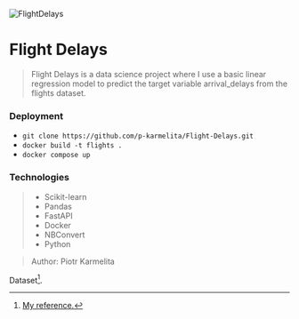 ![FlightDelays](https://assets.planespotters.net/files/user/profile/78/c1/78c1c06b-331e-4add-a276-1e7b1ed6166f_256.png)

# Flight Delays
> Flight Delays is a data science project where I use a basic linear regression model to predict the target variable arrival_delays from the flights dataset.

### Deployment
 - ```git clone https://github.com/p-karmelita/Flight-Delays.git```
 - ```docker build -t flights .```
 - ```docker compose up```

 ### Technologies
> - Scikit-learn
> - Pandas
> - FastAPI
> - Docker
> - NBConvert
> - Python


> Author: Piotr Karmelita

Dataset[^1].

[^1]: [My reference.](https://www.kaggle.com/datasets/gauravmehta13/airline-flight-delays)

